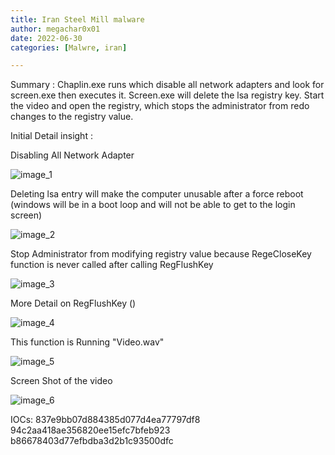 ```yaml
---
title: Iran Steel Mill malware
author: megachar0x01
date: 2022-06-30
categories: [Malwre, iran]

---
```



Summary :  Chaplin.exe runs which disable all network adapters and look for screen.exe then executes it. Screen.exe will delete the lsa registry key. Start the video and open the registry, which stops the administrator from redo changes to the registry value. 


Initial Detail insight :


Disabling All Network Adapter

<img src="https://i.imgur.com/5mnPdo7.png" alt="image_1">



Deleting lsa entry  will  make the computer  unusable after a force reboot (windows will be in a boot loop and will not be able to get to the login screen)


<img src="https://i.imgur.com/9U8VE6h.png" alt="image_2">
     

Stop Administrator from modifying  registry value because RegeCloseKey function is never called  after calling RegFlushKey 

<img src="https://i.imgur.com/u5wBhHW.png" alt="image_3">


More Detail on RegFlushKey ()

<img src="https://i.imgur.com/K0ikXAw.png" alt="image_4">

This function is Running "Video.wav" 

<img src="https://i.imgur.com/oOLiNWT.png" alt="image_5">

Screen Shot of the video 

<img src="https://i.imgur.com/wWNXWnr.png" alt="image_6">


IOCs:
837e9bb07d884385d077d4ea77797df8
94c2aa418ae356820ee15efc7bfeb923
b86678403d77efbdba3d2b1c93500dfc
